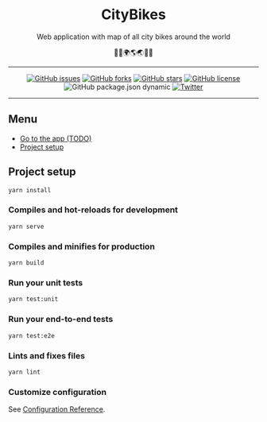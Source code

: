 <h1 align="center"> CityBikes </h1>
<p align="center">Web application with map of all city bikes around the world</p>
<p align="center">🚴‍♀️🌍🌎🌏🚴‍♂️</p>

---

<p align="center">
  <a href="https://github.com/dawnap/city-bikes/issues"><img alt="GitHub issues" src="https://img.shields.io/github/issues/dawnap/city-bikes?style=for-the-badge"></a>
  <a href="https://github.com/dawnap/city-bikes/network"><img alt="GitHub forks" src="https://img.shields.io/github/forks/dawnap/city-bikes?style=for-the-badge"></a>
  <a href="https://github.com/dawnap/city-bikes/stargazers"><img alt="GitHub stars" src="https://img.shields.io/github/stars/dawnap/city-bikes?style=for-the-badge"></a>
  <a href="https://github.com/dawnap/city-bikes/blob/master/LICENSE"><img alt="GitHub license" src="https://img.shields.io/github/license/dawnap/city-bikes?style=for-the-badge"></a>
  <img alt="GitHub package.json dynamic" src="https://img.shields.io/github/package-json/version/dawnap/city-bikes?style=for-the-badge">
  <a href="https://twitter.com/intent/tweet?text=Wow:&url=https%3A%2F%2Fgithub.com%2Fdawnap%2Fcity-bikes"><img alt="Twitter" src="https://img.shields.io/twitter/url?color=%231DA1F2&logo=twitter&style=for-the-badge&url=https%3A%2F%2Fgithub.com%2Fdawnap%2Fcity-bikes"></a>
</p>

---

## Menu

- [Go to the app (TODO)](https://demo.dawid-napora.pl/city-bikes) <!-- TODO: Demo -->
- [Project setup](#project-setup)

## Project setup
```
yarn install
```

### Compiles and hot-reloads for development
```
yarn serve
```

### Compiles and minifies for production
```
yarn build
```

### Run your unit tests
```
yarn test:unit
```

### Run your end-to-end tests
```
yarn test:e2e
```

### Lints and fixes files
```
yarn lint
```

### Customize configuration
See [Configuration Reference](https://cli.vuejs.org/config/).
